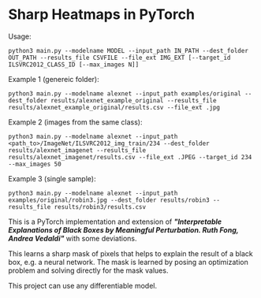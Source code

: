 # Sharp Heatmaps in PyTorch

Usage:

`python3 main.py --modelname MODEL --input_path IN_PATH --dest_folder OUT_PATH --results_file CSVFILE --file_ext IMG_EXT [--target_id ILSVRC2012_CLASS_ID [--max_images N]]`

Example 1 (genereic folder):

`python3 main.py --modelname alexnet --input_path examples/original --dest_folder results/alexnet_example_original --results_file results/alexnet_example_original/results.csv --file_ext .jpg`

Example 2 (images from the same class):

`python3 main.py --modelname alexnet --input_path <path_to>/ImageNet/ILSVRC2012_img_train/234 --dest_folder results/alexnet_imagenet --results_file results/alexnet_imagenet/results.csv --file_ext .JPEG --target_id 234 --max_images 50`

Example 3 (single sample):

`python3 main.py --modelname alexnet --input_path examples/original/robin3.jpg --dest_folder results/robin3 --results_file results/robin3/results.csv`

This is a PyTorch implementation and extension of ***"Interpretable Explanations of Black Boxes by Meaningful Perturbation. Ruth Fong, Andrea Vedaldi"***  with some deviations.

This learns a sharp mask of pixels that helps to explain the result of a black box, e.g. a neural network.
The mask is learned by posing an optimization problem and solving directly for the mask values.

This project can use any differentiable model.
